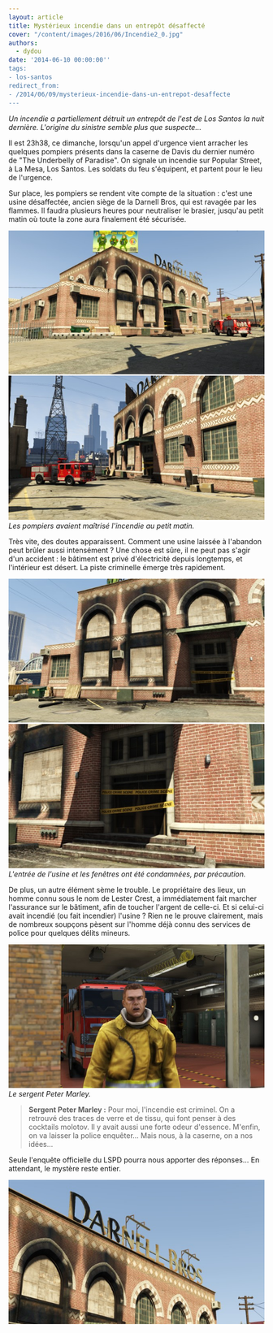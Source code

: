 ```yaml
---
layout: article
title: Mystérieux incendie dans un entrepôt désaffecté
cover: "/content/images/2016/06/Incendie2_0.jpg"
authors:
  - dydou
date: '2014-06-10 00:00:00''
tags:
- los-santos
redirect_from:
- /2014/06/09/mysterieux-incendie-dans-un-entrepot-desaffecte
---
```


_Un incendie a partiellement détruit un entrepôt de l'est de Los Santos la nuit dernière. L'origine du sinistre semble plus que suspecte..._

Il est 23h38, ce dimanche, lorsqu'un appel d'urgence vient arracher les quelques pompiers présents dans la caserne de Davis du dernier numéro de "The Underbelly of Paradise". On signale un incendie sur Popular Street, à La Mesa, Los Santos. Les soldats du feu s'équipent, et partent pour le lieu de l'urgence.

Sur place, les pompiers se rendent vite compte de la situation : c'est une usine désaffectée, ancien siège de la Darnell Bros, qui est ravagée par les flammes. Il faudra plusieurs heures pour neutraliser le brasier, jusqu'au petit matin où toute la zone aura finalement été sécurisée.

![](/content/images/2016/06/Incendie_0.jpg)
![Les pompiers avaient maîtrisé l'incendie au petit matin.](/content/images/2016/06/Incendie2_1.jpg)
_Les pompiers avaient maîtrisé l'incendie au petit matin._

Très vite, des doutes apparaissent. Comment une usine laissée à l'abandon peut brûler aussi intensément ? Une chose est sûre, il ne peut pas s'agir d'un accident : le bâtiment est privé d'électricité depuis longtemps, et l'intérieur est désert. La piste criminelle émerge très rapidement.

![](/content/images/2016/06/Incendie5_0.jpg)
![L'entrée de l'usine et les fenêtres ont été condamnées, par précaution.](/content/images/2016/06/Incendie6_0.jpg)
_L'entrée de l'usine et les fenêtres ont été condamnées, par précaution._

De plus, un autre élément sème le trouble. Le propriétaire des lieux, un homme connu sous le nom de Lester Crest, a immédiatement fait marcher l'assurance sur le bâtiment, afin de toucher l'argent de celle-ci. Et si celui-ci avait incendié (ou fait incendier) l'usine ? Rien ne le prouve clairement, mais de nombreux soupçons pèsent sur l'homme déjà connu des services de police pour quelques délits mineurs.

![Le sergent Peter Marley.](/content/images/2016/06/Incendie4_0.jpg)
_Le sergent Peter Marley._

> **Sergent Peter Marley :** Pour moi, l'incendie est criminel. On a retrouvé des traces de verre et de tissu, qui font penser à des cocktails molotov. Il y avait aussi une forte odeur d'essence. M'enfin, on va laisser la police enquêter... Mais nous, à la caserne, on a nos idées...

Seule l'enquête officielle du LSPD pourra nous apporter des réponses... En attendant, le mystère reste entier.

![](/content/images/2016/06/Incendie3_1.jpg)